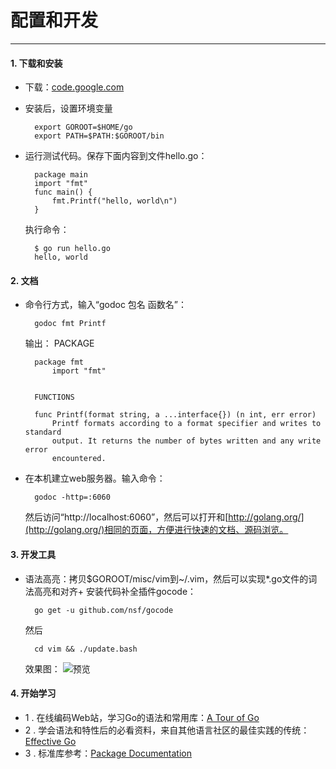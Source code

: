 # 配置和开发
***
#### 1. 下载和安装
+ 下载：[code.google.com](https://code.google.com/p/go/downloads/list)
+ 安装后，设置环境变量

        export GOROOT=$HOME/go
        export PATH=$PATH:$GOROOT/bin
        
+ 运行测试代码。保存下面内容到文件hello.go：

        package main
        import "fmt"
        func main() {
            fmt.Printf("hello, world\n")
        }

    执行命令：
    
        $ go run hello.go
        hello, world

#### 2. 文档
+ 命令行方式，输入“godoc 包名 函数名”：

        godoc fmt Printf    
    
    输出：
        PACKAGE

        package fmt
            import "fmt"
        
        
        FUNCTIONS
        
        func Printf(format string, a ...interface{}) (n int, err error)
            Printf formats according to a format specifier and writes to standard
            output. It returns the number of bytes written and any write error
            encountered.

+ 在本机建立web服务器。输入命令：
        
        godoc -http=:6060

    然后访问“http://localhost:6060”，然后可以打开和[http://golang.org/](http://golang.org/)相同的页面，方便进行快速的文档、源码浏览。
    
#### 3. 开发工具
+ 语法高亮：拷贝$GOROOT/misc/vim到~/.vim，然后可以实现*.go文件的词法高亮和对齐+ 安装代码补全插件gocode：

        go get -u github.com/nsf/gocode
        
    然后
    
        cd vim && ./update.bash
        
    效果图：
    ![预览](https://a248.e.akamai.net/camo.github.com/3b2eb4c4dc72b975032f536a93260dfe7353c23f/687474703a2f2f6e6f736d696c65666163652e72752f696d616765732f676f636f64652d73637265656e73686f742e706e67)
    
#### 4. 开始学习
+ 1 . 在线编码Web站，学习Go的语法和常用库：[A Tour of Go](http://tour.golang.org/)
+ 2 . 学会语法和特性后的必看资料，来自其他语言社区的最佳实践的传统：[Effective Go](http://golang.org/doc/effective_go.html)
+ 3 . 标准库参考：[Package Documentation](http://golang.org/pkg/) 
